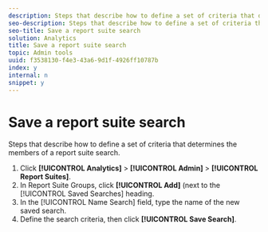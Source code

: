 ```yaml
---
description: Steps that describe how to define a set of criteria that determines the members of a report suite search.
seo-description: Steps that describe how to define a set of criteria that determines the members of a report suite search.
seo-title: Save a report suite search
solution: Analytics
title: Save a report suite search
topic: Admin tools
uuid: f3538130-f4e3-43a6-9d1f-4926ff10787b
index: y
internal: n
snippet: y
---
```


# Save a report suite search

Steps that describe how to define a set of criteria that determines the members of a report suite search.

1. Click **[!UICONTROL Analytics]** > **[!UICONTROL Admin]** > **[!UICONTROL Report Suites]**.
1. In Report Suite Groups, click **[!UICONTROL Add]** (next to the [!UICONTROL Saved Searches] heading.
1. In the [!UICONTROL Name Search] field, type the name of the new saved search.
1. Define the search criteria, then click **[!UICONTROL Save Search]**.
